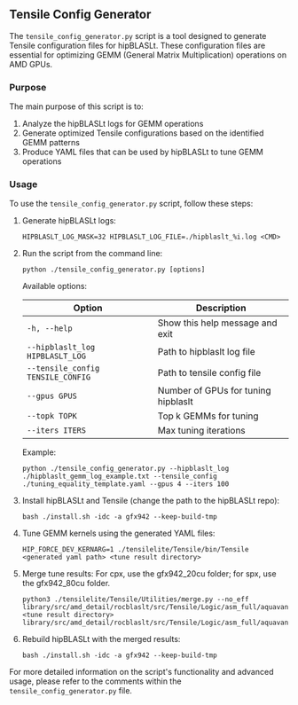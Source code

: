 ## Tensile Config Generator

The `tensile_config_generator.py` script is a tool designed to generate Tensile configuration files for hipBLASLt. These configuration files are essential for optimizing GEMM (General Matrix Multiplication) operations on AMD GPUs.

### Purpose

The main purpose of this script is to:
1. Analyze the hipBLASLt logs for GEMM operations
2. Generate optimized Tensile configurations based on the identified GEMM patterns
3. Produce YAML files that can be used by hipBLASLt to tune GEMM operations

### Usage

To use the `tensile_config_generator.py` script, follow these steps:

1. Generate hipBLASLt logs:
   ```
   HIPBLASLT_LOG_MASK=32 HIPBLASLT_LOG_FILE=./hipblaslt_%i.log <CMD>
   ```

2. Run the script from the command line:
   ```
   python ./tensile_config_generator.py [options]
   ```

   Available options:

   | Option | Description |
   |--------|-------------|
   | `-h, --help` | Show this help message and exit |
   | `--hipblaslt_log HIPBLASLT_LOG` | Path to hipblaslt log file |
   | `--tensile_config TENSILE_CONFIG` | Path to tensile config file |
   | `--gpus GPUS` | Number of GPUs for tuning hipblaslt |
   | `--topk TOPK` | Top k GEMMs for tuning |
   | `--iters ITERS` | Max tuning iterations |

   Example:
   ```
   python ./tensile_config_generator.py --hipblaslt_log ./hipblaslt_gemm_log_example.txt --tensile_config ./tuning_equality_template.yaml --gpus 4 --iters 100
   ```

3. Install hipBLASLt and Tensile (change the path to the hipBLASLt repo):
   ```
   bash ./install.sh -idc -a gfx942 --keep-build-tmp
   ```

4. Tune GEMM kernels using the generated YAML files:
   ```
   HIP_FORCE_DEV_KERNARG=1 ./tensilelite/Tensile/bin/Tensile <generated yaml path> <tune result directory>
   ```

5. Merge tune results:
   For cpx, use the gfx942_20cu folder; for spx, use the gfx942_80cu folder.
   ```
   python3 ./tensilelite/Tensile/Utilities/merge.py --no_eff library/src/amd_detail/rocblaslt/src/Tensile/Logic/asm_full/aquavanjaram/{gfx942_20cu|gfx942_80cu}/Equality/ <tune result directory> library/src/amd_detail/rocblaslt/src/Tensile/Logic/asm_full/aquavanjaram/{gfx942_20cu|gfx942_80cu}/Equality/
   ```

6. Rebuild hipBLASLt with the merged results:
   ```
   bash ./install.sh -idc -a gfx942 --keep-build-tmp
   ```

For more detailed information on the script's functionality and advanced usage, please refer to the comments within the `tensile_config_generator.py` file.
